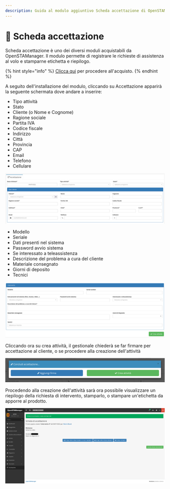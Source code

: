 ```yaml
---
description: Guida al modulo aggiuntivo Scheda accettazione di OpenSTAManager
---
```


# 📗 Scheda accettazione

Scheda accettazione è uno dei diversi moduli acquistabili da OpenSTAManager. Il modulo permette di registrare le richieste di assistenza al volo e stamparne etichetta e riepilogo.

{% hint style="info" %}
[Clicca qui](https://shop.openstamanager.com/prodotto/scheda-accettazione/) per procedere all'acquisto.
{% endhint %}

A seguito dell'installazione del modulo, cliccando su Accettazione apparirà la seguente schermata dove andare a inserire:

* Tipo attività
* Stato
* Cliente (o Nome e Cognome)
* Ragione sociale
* Partita IVA
* Codice fiscale
* Indirizzo
* Città
* Provincia
* CAP
* Email
* Telefono
* Cellulare

![](<../.gitbook/assets/image (362).png>)

* Modello
* Seriale
* Dati presenti nel sistema
* Password avvio sistema
* Se interessato a teleassistenza
* Descrizione del problema a cura del cliente
* Materiale consegnato
* Giorni di deposito
* Tecnici

![](<../.gitbook/assets/image (410).png>)

Cliccando ora su crea attività, il gestionale chiederà se far firmare per accettazione al cliente, o se procedere alla creazione dell'attività

![](<../.gitbook/assets/image (386).png>)

Procedendo alla creazione dell'attività sarà ora possibile visualizzare un riepilogo della richiesta di intervento, stamparlo, o stampare un'etichetta da apporre al prodotto.

![](<../.gitbook/assets/image (377).png>)
